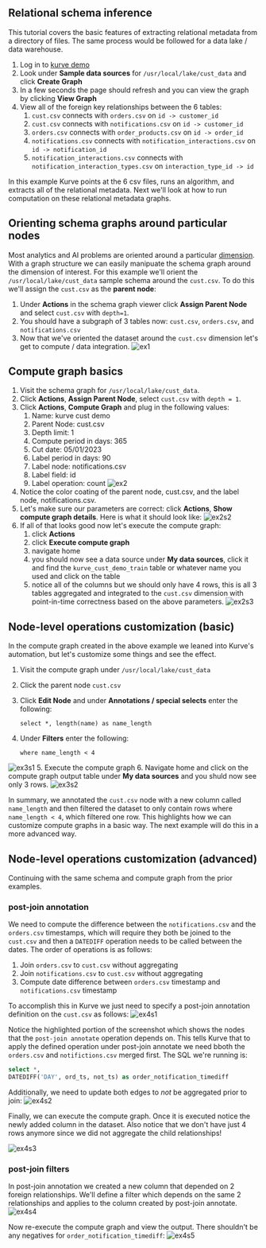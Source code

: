 ## Relational schema inference
This tutorial covers the basic features of extracting relational metadata
from a directory of files.  The same process would be followed for a data lake / data warehouse.

1. Log in to [kurve demo](https://demo.kurve.ai)
2. Look under <b>Sample data sources</b> for `/usr/local/lake/cust_data` and click <b>Create Graph</b>
3. In a few seconds the page should refresh and you can view the graph by clicking <b>View Graph</b>
4. View all of the foreign key relationships between the 6 tables:
    1. `cust.csv` connects with `orders.csv` on `id -> customer_id`
    2. `cust.csv` connects with `notifications.csv` on `id -> customer_id`
    3. `orders.csv` connects with `order_products.csv` on `id -> order_id`
    4. `notifications.csv` connects with `notification_interactions.csv` on `id -> notification_id`
    5. `notification_interactions.csv` connects with `notification_interaction_types.csv` on `interaction_type_id -> id`

In this example Kurve points at the 6 csv files, runs an algorithm, and extracts all of the relational metadata.
Next we'll look at how to run computation on these relational metadata graphs.


## Orienting schema graphs around particular nodes
Most analytics and AI problems are oriented around a particular [dimension](https://en.wikipedia.org/wiki/Dimension_(data_warehouse)).  With a graph structure we can easily manipuate the schema graph
around the dimension of interest.  For this example we'll orient the `/usr/local/lake/cust_data`
sample schema around the `cust.csv`.  To do this we'll assign the `cust.csv` as the <b>parent node</b>:

1. Under <b>Actions</b> in the schema graph viewer click <b>Assign Parent Node</b> and select `cust.csv` with `depth=1`.
2. You should have a subgraph of 3 tables now: `cust.csv`, `orders.csv`, and `notifications.csv`
3. Now that we've oriented the dataset around the `cust.csv` dimension let's get to compute / data integration.
![ex1](images/ex1_step1.jpg)

## Compute graph basics
1. Visit the schema graph for `/usr/local/lake/cust_data`.
2. Click <b>Actions</b>, <b>Assign Parent Node</b>, select `cust.csv` with `depth = 1`.
3. Click <b>Actions</b>, <b>Compute Graph</b> and plug in the following values:
    1. Name: kurve cust demo
    2. Parent Node: cust.csv
    3. Depth limit: 1
    4. Compute period in days: 365
    5. Cut date: 05/01/2023
    6. Label period in days: 90
    7. Label node: notifications.csv
    8. Label field: id
    9. Label operation: count
![ex2](images/ex2_step1.jpg)
4. Notice the color coating of the parent node, cust.csv, and the label node, notifications.csv.
5. Let's make sure our parameters are correct: click <b>Actions</b>, <b>Show compute graph details</b>.  Here is what it should look like:
![ex2s2](images/ex2_step2.jpg)
6. If all of that looks good now let's execute the compute graph:
    1. click <b>Actions</b>
    2. click <b>Execute compute graph</b>
    3. navigate home
    4. you should now see a data source under <b>My data sources</b>, click it and find the `kurve_cust_demo_train` table or whatever name you used and click on the table
    5. notice all of the columns but we should only have 4 rows, this is all 3 tables aggregated and integrated to the `cust.csv` dimension with point-in-time correctness based on the above parameters.
![ex2s3](images/ex2_step3.jpg)



## Node-level operations customization (basic)
In the compute graph created in the above example we leaned into Kurve's automation, but let's
customize some things and see the effect.

1. Visit the compute graph under `/usr/local/lake/cust_data`

2. Click the parent node `cust.csv`

3. Click <b>Edit Node</b> and under <b>Annotations / special selects</b> enter the following:

    ```
    select *, length(name) as name_length
    ```

4. Under <b>Filters</b> enter the following:

    ```
    where name_length < 4
    ```
![ex3s1](images/ex3_step1.jpg)
5. Execute the compute graph
6. Navigate home and click on the compute graph output table under <b>My data sources</b> and you shuld now see only 3 rows.
![ex3s2](images/ex3_step2.jpg)

In summary, we annotated the `cust.csv` node with a new column called `name_length` and then filtered the dataset to only contain rows where `name_length < 4`, which filtered one row.  This highlights how we can customize compute graphs in a basic way.  The next example will do this in a more advanced way.


## Node-level operations customization (advanced)
Continuing with the same schema and compute graph from the prior examples.

### post-join annotation
We need to compute the difference between the `notifications.csv` and the `orders.csv` timestamps, which will require
they both be joined to the `cust.csv` and then a `DATEDIFF` operation needs to be called between the dates.  The order
of operations is as follows:

1. Join `orders.csv` to `cust.csv` without aggregating
2. Join `notifications.csv` to `cust.csv` without aggregating
3. Compute date difference between `orders.csv` timestamp and `notifications.csv` timestamp

To accomplish this in Kurve we just need to specify a post-join annotation definition on the `cust.csv` as follows:
![ex4s1](images/ex4_step1.jpg)

Notice the highlighted portion of the screenshot which shows the nodes that the `post-join annotate` operation depends on.  This tells Kurve that to apply the defined operation under post-join annotate we need bboth the `orders.csv` and `notifictions.csv` merged first.  The SQL we're running is:
```sql
select *,
DATEDIFF('DAY', ord_ts, not_ts) as order_notification_timediff
```

Additionally, we need to update both edges to <i>not</i> be aggregated prior to join:
![ex4s2](images/ex4_step2.jpg)

Finally, we can execute the compute graph.  Once it is executed notice the newly added column in the dataset.  Also notice that we don't have just 4 rows anymore since we did not aggregate the child relationships!

![ex4s3](images/ex4_step3.jpg)

### post-join filters
In post-join annotation we created a new column that depended on 2 foreign relationships.  We'll define a filter which depends on the same 2 relationships and applies to the column created by post-join annotate.
![ex4s4](images/ex4_step4.jpg)

Now re-execute the compute graph and view the output.  There shouldn't be any negatives for `order_notification_timediff`:
![ex4s5](images/ex4_step5.jpg)
